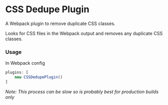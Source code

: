 # CSS Dedupe Plugin
A Webpack plugin to remove duplicate CSS classes. 

Looks for CSS files in the Webpack output and removes any duplicate CSS classes.

### Usage

In Webpack config

```JavaScript
plugins: [
	new CSSDedupePlugin()
]
```

*Note: This process can be slow so is probably best for production builds only* 